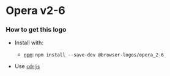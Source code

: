 # Opera v2-6

### How to get this logo

* Install with:
  * [`npm`](https://www.npmjs.com/): `npm install --save-dev @browser-logos/opera_2-6`

* Use [`cdnjs`](https://cdnjs.com/libraries/browser-logos)
